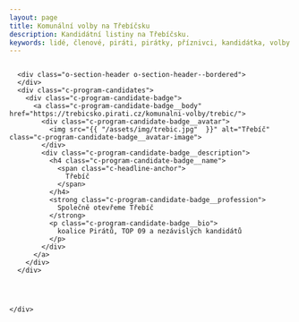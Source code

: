 ```yaml
---
layout: page
title: Komunální volby na Třebíčsku
description: Kandidátní listiny na Třebíčsku.
keywords: lidé, členové, piráti, pirátky, příznivci, kandidátka, volby
---
```


<div class="o-section">
  <div class="row"> 
    <div class="columns medium-12">          
        
      <div class="o-section-header o-section-header--bordered">
      </div>
      <div class="c-program-candidates">
        <div class="c-program-candidate-badge">
          <a class="c-program-candidate-badge__body" href="https://trebicsko.pirati.cz/komunalni-volby/trebic/">
            <div class="c-program-candidate-badge__avatar">
              <img src="{{ "/assets/img/trebic.jpg"  }}" alt="Třebíč" class="c-program-candidate-badge__avatar-image">
            </div>
            <div class="c-program-candidate-badge__description">
              <h4 class="c-program-candidate-badge__name">
                <span class="c-headline-anchor">
                  Třebíč
                </span>
              </h4>
              <strong class="c-program-candidate-badge__profession">
                Společně otevřeme Třebíč
              </strong>
              <p class="c-program-candidate-badge__bio">
                koalice Pirátů, TOP 09 a nezávislých kandidátů
              </p>
            </div>
          </a>
        </div>
      </div>
      
      
      
      
    </div>
  </div>      
</div>      

